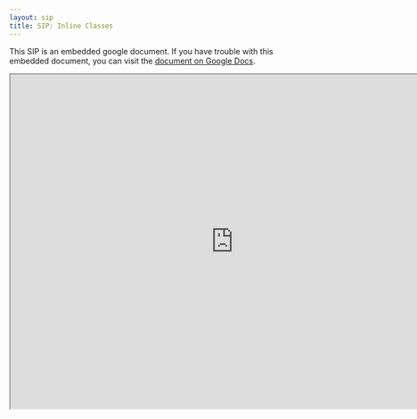 ```yaml
---
layout: sip
title: SIP: Inline Classes
---
```



This SIP is an embedded google document. If you have trouble with this embedded document, you can visit the [document on Google Docs](https://docs.google.com/document/d/10TQKgMiJTbVtkdRG53wsLYwWM2MkhtmdV25-NZvLLMA/edit?hl=en_US).

<iframe 
  src="https://docs.google.com/document/d/10TQKgMiJTbVtkdRG53wsLYwWM2MkhtmdV25-NZvLLMA/edit?hl=en_US"
  style="width:800px;height:600px;"></iframe>

